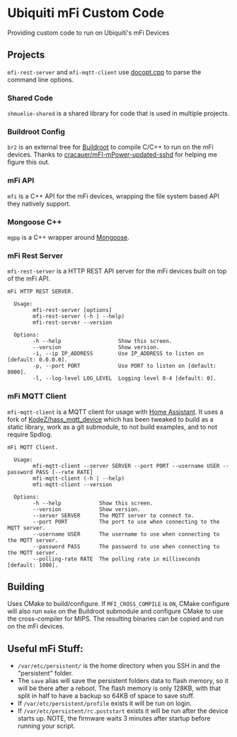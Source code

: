 # Ubiquiti mFi Custom Code

Providing custom code to run on Ubiquiti's mFi Devices

## Projects

`mfi-rest-server` and `mfi-mqtt-client` use
[docopt.cpp](https://github.com/docopt/docopt.cpp.git) to parse the command line
options.

### Shared Code

`shmuelie-shared` is a shared library for code that is used in multiple projects.

### Buildroot Config

`br2` is an external tree for [Buildroot](https://buildroot.org/) to compile
C/C++ to run on the mFi devices. Thanks to
[cracauer/mFI-mPower-updated-sshd](https://github.com/cracauer/mFI-mPower-updated-sshd)
for helping me figure this out.

### mFi API

`mfi` is a C++ API for the mFi devices, wrapping the file system based API they
natively support.

### Mongoose C++

`mgpp` is a C++ wrapper around [Mongoose](https://mongoose.ws/).

### mFi Rest Server

`mfi-rest-server` is a HTTP REST API server for the mFi devices built on top of
the mFi API.

```
mFi HTTP REST SERVER.

  Usage:
        mfi-rest-server [options]
        mfi-rest-server (-h | --help)
        mfi-rest-server --version

  Options:
        -h --help                  Show this screen.
        --version                  Show version.
        -i, --ip IP_ADDRESS        Use IP_ADDRESS to listen on [default: 0.0.0.0].
        -p, --port PORT            Use PORT to listen on [default: 8000].
        -l, --log-level LOG_LEVEL  Logging level 0-4 [default: 0].
```

### mFi MQTT Client

`mfi-mqtt-client` is a MQTT client for usage with [Home
Assistant](https://www.home-assistant.io/). It uses a fork of
[KodeZ/hass_mqtt_device](https://github.com/KodeZ/hass_mqtt_device) which has
been tweaked to build as a static library, work as a git submodule, to not build
examples, and to not require Spdlog.

```
mFi MQTT Client.

  Usage:
        mfi-mqtt-client --server SERVER --port PORT --username USER --password PASS [--rate RATE]
        mfi-mqtt-client (-h | --help)
        mfi-mqtt-client --version

  Options:
        -h --help            Show this screen.
        --version            Show version.
        --server SERVER      The MQTT server to connect to.
        --port PORT          The port to use when connecting to the MQTT server.
        --username USER      The username to use when connecting to the MQTT server.
        --password PASS      The password to use when connecting to the MQTT server.
        --polling-rate RATE  The polling rate in milliseconds [default: 1000].
```

## Building

Uses CMake to build/configure. If `MFI_CROSS_COMPILE` is `ON`, CMake configure
will also run `make` on the Buildroot submodule and configure CMake to use the
cross-compiler for MIPS. The resulting binaries can be copied and run on the mFi
devices.



## Useful mFi Stuff:

- `/var/etc/persistent/` is the home directory when you SSH in and the
  "persistent" folder.
- The `save` alias will save the persistent folders data to flash memory, so it
  will be there after a reboot. The flash memory is only 128KB, with that split
  in half to have a backup so 64KB of space to save stuff.
- If `/var/etc/persistent/profile` exists it will be run on login.
- If `/var/etc/persistent/rc.poststart` exists it will be run after the device
  starts up. NOTE, the firmware waits 3 minutes after startup before running
  your script.